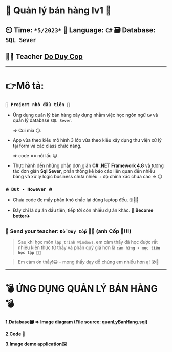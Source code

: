 # :wave: Quản lý bán hàng lv1   :wave:

## ⏲️ Time: `*5/2023*`  📄 Language: `C#`  🗃️ Database: `SQL Sever`  

## 👨‍🏫 Teacher [Do Duy Cop](https://github.com/duycop)

---

# 👉Mô tả:

### `🌱 Project nhỏ đầu tiên 🌱`
- Ứng dụng quản lý bán hàng xây dụng nhằm việc học ngôn ngữ `C#` và quản lý database `SQL Sever`.

    => Cùi mía  😥.

- App vừa theo kiểu mô hình 3 lớp vừa theo kiểu xây dựng thư viện xử lý tại form và các class chức năng. 

    => code == nồi lẩu 😥.

- Thực hành đến những phần đơn giản **C# .NET Framework 4.8** và tương tác đơn giản **Sql Sever**, phần thống kê báo cáo liên quan đến nhiều bảng và xử lý logic business chưa nhiều + độ chính xác chưa cao => 😥

### `🔥 But - However 🔥`
- Chưa code đc mấy phần khó chắc lại dùng laptop đểu. 🙄🤣🤪

- Đây chỉ là dự án đầu tiên, tiếp tới còn nhiều dự án khác. :sunrise_over_mountains: **Become better✈️**

### 🥰 Send your teacher: `Đỗ Duy Cốp` 👨‍🏫 (anh Cốp 🤗!!!)
> Sau khi học môn `lập trình Windows`, em cảm thấy đã học được rất nhiều kiến thức từ thầy và phần quý giá hơn là **`cảm hứng - mục tiêu học tập 👨‍🎓 `**

> Em cảm ơn thầy!😀 - mong thầy dạy dỗ chúng em nhiều hơn ạ! 😵💫
---
# 💣 ỨNG DỤNG QUẢN LÝ BÁN HÀNG 💣

**1.Database🗃️ => Image diagram (File source: quanLyBanHang.sql)**
  
<b>2.Code </b>🧾 

**3.Image demo application**🖼️ 

